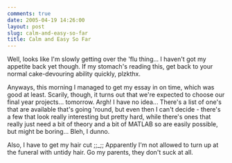 ```yaml
---
comments: true
date: 2005-04-19 14:26:00
layout: post
slug: calm-and-easy-so-far
title: Calm and Easy So Far
---
```


Well, looks like I'm slowly getting over the 'flu thing...  I haven't got my appetite back yet though.  If my stomach's reading this, get back to your normal cake-devouring ability quickly, plzkthx.  

Anyways, this morning I managed to get my essay in on time, which was good at least.  Scarily, though, it turns out that we're expected to choose our final year projects... tomorrow.  Argh!  I have no idea...  There's a list of one's that are available that's going 'round, but even then I can't decide - there's a few that look really interesting but pretty hard, while there's ones that really just need a bit of theory and a bit of MATLAB so are easily possible, but might be boring...  Bleh, I dunno.  

Also, I have to get my hair cut ;;_;;  Apparently I'm not allowed to turn up at the funeral with untidy hair.  Go my parents, they don't suck at all.  


